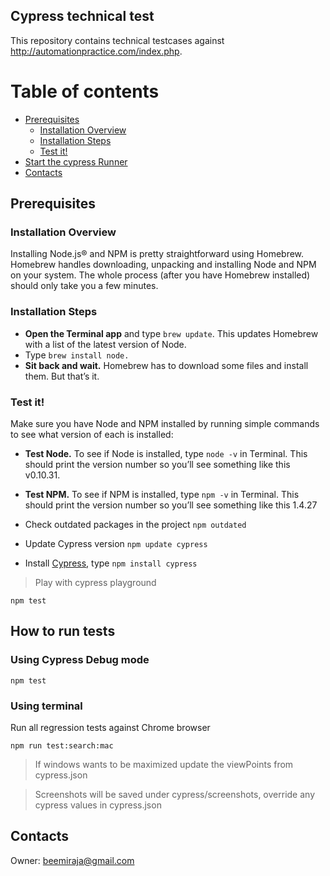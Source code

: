 ## Cypress technical test

This repository contains technical testcases against http://automationpractice.com/index.php.

Table of contents
=================
<!--ts-->
* [Prerequisites](#prerequisites)
    * [Installation Overview](#installation-overview)
    * [Installation Steps](#installation-steps)
    * [Test it!](#test-it)
* [Start the cypress Runner](#start-the-cypress-runner)
* [Contacts](#contacts)
<!--te-->

## Prerequisites

### Installation Overview

Installing Node.js® and NPM is pretty straightforward using Homebrew. Homebrew handles downloading, unpacking and installing Node and NPM on your system. The whole process (after you have Homebrew installed) should only take you a few minutes.

### Installation Steps

* **Open the Terminal app** and type ```brew update```. This updates Homebrew with a list of the latest version of Node.
* Type ```brew install node.```
* **Sit back and wait.** Homebrew has to download some files and install them. But that’s it.

### Test it!

Make sure you have Node and NPM installed by running simple commands to see what version of each is installed:

* **Test Node.** To see if Node is installed, type ```node -v``` in Terminal. This should print the version number so you’ll see something like this v0.10.31.
* **Test NPM.** To see if NPM is installed, type ```npm -v``` in Terminal. This should print the version number so you’ll see something like this 1.4.27

* Check outdated packages in the project
  ```npm outdated```

* Update Cypress version
  ```npm update cypress```

* Install [Cypress](https://www.cypress.io/), type ```npm install cypress```

> Play with cypress playground

```npm test```

## How to run tests

### Using Cypress Debug mode

``npm test``

### Using terminal

Run all regression tests against Chrome browser

```npm run test:search:mac```

> If windows wants to be maximized update the viewPoints from cypress.json

> Screenshots will be saved under cypress/screenshots, override any cypress values in cypress.json


## Contacts

Owner: [beemiraja@gmail.com](beemiraja@gmail.com)
